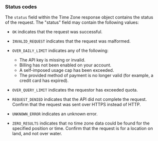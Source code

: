 <!--- This is a generated file, do not edit! -->
<!--- [START maps_http_schema_timezonestatus] -->
<h3 class="schema-object" id="TimeZoneStatus">Status codes</h3>

The `status` field within the Time Zone response object contains the status of the request. The "status" field may contain the following values:

- `OK` indicates that the request was successful.

- `INVALID_REQUEST` indicates that the request was malformed.

- `OVER_DAILY_LIMIT` indicates any of the following:

  - The API key is missing or invalid.
  - Billing has not been enabled on your account.
  - A self-imposed usage cap has been exceeded.
  - The provided method of payment is no longer valid (for example, a credit card has expired).

- `OVER_QUERY_LIMIT` indicates the requestor has exceeded quota.

- `REQUEST_DENIED` indicates that the API did not complete the request. Confirm that the request was sent over HTTPS instead of HTTP.

- `UNKNOWN_ERROR` indicates an unknown error.

- `ZERO_RESULTS` indicates that no time zone data could be found for the specified position or time. Confirm that the request is for a location on land, and not over water.

<!--- [END maps_http_schema_timezonestatus] -->
